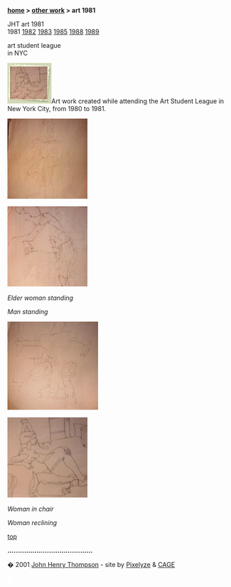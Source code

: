 **[home](index.md) > [other work](otherwork.md) > art 1981**

JHT art 1981  
1981 [1982](art1982.md) [1983](art1983.md) [1985](art1985.md) [1988](art1988.md) [1989](art1989.md)

art student league  
in NYC

![](images/art81t2.jpg)Art work created while attending the Art Student League in New York City, from 1980 to 1981.

[![](images/elder_mini.jpg)](<javascript:openpage('images/elder.jpg',395,480)>)

[![](images/man_mini.jpg)](<javascript:openpage('images/man.jpg',324,480)>)

_Elder woman standing_

_Man standing_

[![](images/woman_in_chair_mini.jpg)](<javascript:openpage('images/woman_in_chair.jpg',496,480)>)

[![](images/woman_reclining_mini.jpg)](<javascript:openpage('images/woman_reclining.jpg',414,480)>)

_Woman in chair_

_Woman reclining_

[top](#topofpage)

**.........................................**

� 2001 [John Henry Thompson](mailto:jht@johnhenry1.com) - site by [Pixelyze](http://www.pixelyze.com/) & [CAGE](http://www.cage.nl/)

![](images/spacer.gif)
